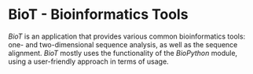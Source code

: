 # BioT - Bioinformatics Tools

*BioT* is an application that provides various common bioinformatics tools: one- and two-dimensional sequence analysis,
as well as the sequence alignment. *BioT* mostly uses the functionality of the *BioPython* module, using a user-friendly
approach in terms of usage.
